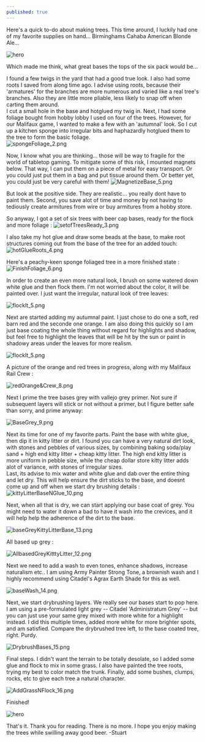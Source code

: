 ```yaml
---
published: true
---
```

Here's a quick to-do about making trees. This time around, I luckily had one of my favorite supplies on hand... Birminghams Cahaba American Blonde Ale...

![hero](https://antimagicray.github.io/images/post-img/6packTree/hero.png)

Which made me think, what great bases the tops of the six pack would be...

I found a few twigs in the yard that had a good true look.  I also had some roots I saved from along time ago. I advise using roots, because their 'armatures' for the branches are more numerous and varied like a real tree's branches.  Also they are little more pliable, less likely to snap off when carting them around.  
I cut a small hole in the base and hotglued my twig in.
Next, I had some foliage bought from hobby lobby I used on four of the trees.  However, for our Malifaux game, I wanted to make a few with an 'autumnal' look.  So I cut up a kitchen sponge into irregular bits and haphazardly hotglued them to the tree to form the basic foliage.  
![spongeFoliage_2.png](https://antimagicray.github.io/images/post-img/6packTree/spongeFoliage_2.png)

Now, I know what you are thinking... those will be way to fragile for the world of tabletop gaming.  To mitigate some of this risk, I mounted magnets below. That way, I can put them on a piece of metal for easy transport. Or you could just put them in a bag and put tissue around them. Or better yet, you could just be very careful with them! 
![MagnetizeBase_5.png](https://antimagicray.github.io/images/post-img/6packTree/MagnetizeBase_5.png)

But look at the positive side. They are realistic... you really dont have to paint them.  Second, you save alot of time  and money by not having to tediously create armitures from wire or buy armitures from a hobby store.  

So anyway, I got a set of six trees with beer cap bases, ready for the flock and more foliage :
![setofTreesReady_3.png](https://antimagicray.github.io/images/post-img/6packTree/setofTreesReady_3.png)

I also take my hot glue and draw some beads at the base, to make root structures coming out from the base of the tree for an added touch: 
![hotGlueRoots_4.png](https://antimagicray.github.io/images/post-img/6packTree/hotGlueRoots_4.png)

Here's a peachy-keen sponge foliaged tree in a more finished state : 
![FinishFoliage_6.png](https://antimagicray.github.io/images/post-img/6packTree/FinishFoliage_6.png)

In order to create an even more natural look, I brush on some watered down white glue and then flock them. I'm not worried about the color, it will be painted over. I just want the irregular, natural look of tree leaves:

![flockIt_5.png](https://antimagicray.github.io/images/post-img/6packTree/flockIt_5.png)

Next are started adding my autumnal paint.  I just chose to do one a soft, red barn red and the seconde one orange.  I am also doing this quickly so I am just base coating the whole thing without regard for highlights and shadow, but feel free to highlight the leaves that will be hit by the sun or paint in shadowy areas under the leaves for more realism.  

![flockIt_5.png](https://antimagicray.github.io/images/post-img/6packTree/paintItOrange_7.png)

A picture of the orange and red trees in progress, along with my Malifaux Rail Crew : 

![redOrange&Crew_8.png](https://antimagicray.github.io/images/post-img/6packTree/redOrange&Crew_8.png)

Next I prime the tree bases grey with vallejo grey primer.  Not sure if subsequent layers will stick or not without a primer, but I figure better safe than sorry, and prime anyway:

![BaseGrey_9.png](https://antimagicray.github.io/images/post-img/6packTree/BaseGrey_9.png)

Next its time for one of my favorite parts.  Paint the base with white glue, then dip it in kitty litter or dirt.  I found  you can have a very natural dirt look, with stones and pebbles  of various sizes, by combining baking soda/play sand + high end kitty litter + cheap kitty litter.  The high end kitty litter is more uniform in pebble size, while the cheap dollar store kitty litter adds alot of variance, with stones of irregular sizes.  
Last, its advise to mix water and white glue and dab over the entire thing and let dry. This will help ensure the dirt sticks to the base, and doesnt come up and off when we start dry brushing details :
![kittyLitterBaseNGlue_10.png](https://antimagicray.github.io/images/post-img/6packTree/kittyLitterBaseNGlue_10.png)

Next, when all that is dry, we can start applying our base coat of grey. You might need to water it down a bad to have it wash into the crevices, and it will help help the adherence of the dirt to the base.    

![baseGreyKittyLitterBase_13.png](https://antimagicray.github.io/images/post-img/6packTree/baseGreyKittyLitterBase_13.png)

All based up grey :

![AllbasedGreyKitttyLitter_12.png](https://antimagicray.github.io/images/post-img/6packTree/AllbasedGreyKitttyLitter_12.png)

Next we need to add a wash to even tones, enhance shadows, increase naturalism etc.. I am using Army Painter Strong Tone, a brownish wash and I highly recommend using Citadel's Agrax Earth Shade for this as well.  

![baseWash_14.png](https://antimagicray.github.io/images/post-img/6packTree/baseWash_14.png)

Next, we start drybrushing layers. We really see our bases start to pop here.  I am using a pre-formulated light grey -- Citadel 'Administratum Grey' -- but you can just use your same  grey mixed with more white for a highlight instead.  I did this multiple times, added more white for more brighter spots, and am satisfied. Compare the drybrushed tree left, to the base coated tree, right. Purdy. 

![DrybrushBases_15.png](https://antimagicray.github.io/images/post-img/6packTree/DrybrushBases_15.png)

Final steps.  I didn't want the terrain to be totally desolate, so I added some glue and flock to mix in some grass.  I also have painted the tree roots, trying my best to color match the trunk.  Finally, add some bushes, clumps, rocks, etc  to give each tree a natural character.  

![AddGrassNFlock_16.png](https://antimagicray.github.io/images/post-img/6packTree/AddGrassNFlock_16.png)

Finished!

![hero](https://antimagicray.github.io/images/post-img/6packTree/hero.png)

That's it. Thank you for reading. There is no more.  I hope you enjoy making the trees while swilling away good beer. -Stuart
